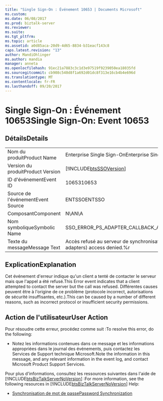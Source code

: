 ```yaml
---
title: "Single Sign-On : Événement 10653 | Documents Microsoft"
ms.custom: 
ms.date: 06/08/2017
ms.prod: biztalk-server
ms.reviewer: 
ms.suite: 
ms.tgt_pltfrm: 
ms.topic: article
ms.assetid: a0d85aca-20d9-4d65-8834-b31eacf143c8
caps.latest.revision: "13"
author: MandiOhlinger
ms.author: mandia
manager: anneta
ms.openlocfilehash: 91ec21a7883c3c1d3e97519f9239050ea18035fd
ms.sourcegitcommit: cb908c540d8f1a692d01dc8f313e16cb4b4e696d
ms.translationtype: MT
ms.contentlocale: fr-FR
ms.lasthandoff: 09/20/2017
---
```

# <a name="single-sign-on-event-10653"></a><span data-ttu-id="8b382-102">Single Sign-On : Événement 10653</span><span class="sxs-lookup"><span data-stu-id="8b382-102">Single Sign-On: Event 10653</span></span>
## <a name="details"></a><span data-ttu-id="8b382-103">Détails</span><span class="sxs-lookup"><span data-stu-id="8b382-103">Details</span></span>  
  
|||  
|-|-|  
|<span data-ttu-id="8b382-104">Nom du produit</span><span class="sxs-lookup"><span data-stu-id="8b382-104">Product Name</span></span>|<span data-ttu-id="8b382-105">Enterprise Single Sign-On</span><span class="sxs-lookup"><span data-stu-id="8b382-105">Enterprise Single Sign-On</span></span>|  
|<span data-ttu-id="8b382-106">Version du produit</span><span class="sxs-lookup"><span data-stu-id="8b382-106">Product Version</span></span>|[!INCLUDE[btsSSOVersion](../includes/btsssoversion-md.md)]|  
|<span data-ttu-id="8b382-107">ID d'événement</span><span class="sxs-lookup"><span data-stu-id="8b382-107">Event ID</span></span>|<span data-ttu-id="8b382-108">10653</span><span class="sxs-lookup"><span data-stu-id="8b382-108">10653</span></span>|  
|<span data-ttu-id="8b382-109">Source de l'événement</span><span class="sxs-lookup"><span data-stu-id="8b382-109">Event Source</span></span>|<span data-ttu-id="8b382-110">ENTSSO</span><span class="sxs-lookup"><span data-stu-id="8b382-110">ENTSSO</span></span>|  
|<span data-ttu-id="8b382-111">Composant</span><span class="sxs-lookup"><span data-stu-id="8b382-111">Component</span></span>|<span data-ttu-id="8b382-112">N\A</span><span class="sxs-lookup"><span data-stu-id="8b382-112">N\A</span></span>|  
|<span data-ttu-id="8b382-113">Nom symbolique</span><span class="sxs-lookup"><span data-stu-id="8b382-113">Symbolic Name</span></span>|<span data-ttu-id="8b382-114">SSO_ERROR_PS_ADAPTER_CALLBACK_ACCESS_DENIED</span><span class="sxs-lookup"><span data-stu-id="8b382-114">SSO_ERROR_PS_ADAPTER_CALLBACK_ACCESS_DENIED</span></span>|  
|<span data-ttu-id="8b382-115">Texte du message</span><span class="sxs-lookup"><span data-stu-id="8b382-115">Message Text</span></span>|<span data-ttu-id="8b382-116">Accès refusé au serveur de synchronisation de mot de passe (pour les adaptateurs).%r</span><span class="sxs-lookup"><span data-stu-id="8b382-116">Password sync server (for adapters) access denied.%r</span></span>|  
  
## <a name="explanation"></a><span data-ttu-id="8b382-117">Explication</span><span class="sxs-lookup"><span data-stu-id="8b382-117">Explanation</span></span>  
 <span data-ttu-id="8b382-118">Cet événement d'erreur indique qu'un client a tenté de contacter le serveur mais que l'appel a été refusé.</span><span class="sxs-lookup"><span data-stu-id="8b382-118">This Error event indicates that a client attempted to contact the server but the call was refused.</span></span> <span data-ttu-id="8b382-119">Différentes causes peuvent être à l'origine de ce problème (protocole incorrect, autorisations de sécurité insuffisantes, etc.).</span><span class="sxs-lookup"><span data-stu-id="8b382-119">This can be caused by a number of different reasons, such as incorrect protocol or insufficient security permissions.</span></span>  
  
## <a name="user-action"></a><span data-ttu-id="8b382-120">Action de l'utilisateur</span><span class="sxs-lookup"><span data-stu-id="8b382-120">User Action</span></span>  
 <span data-ttu-id="8b382-121">Pour résoudre cette erreur, procédez comme suit :</span><span class="sxs-lookup"><span data-stu-id="8b382-121">To resolve this error, do the following:</span></span>  
  
-   <span data-ttu-id="8b382-122">Notez les informations contenues dans ce message et les informations appropriées dans le journal des événements, puis contactez les Services de Support technique Microsoft.</span><span class="sxs-lookup"><span data-stu-id="8b382-122">Note the information in this message, and any relevant information in the event log, and contact Microsoft Product Support Services.</span></span>  
  
 <span data-ttu-id="8b382-123">Pour plus d'informations, consultez les ressources suivantes dans l'aide de [!INCLUDE[btsBizTalkServerNoVersion](../includes/btsbiztalkservernoversion-md.md)] :</span><span class="sxs-lookup"><span data-stu-id="8b382-123">For more information, see the following resources in [!INCLUDE[btsBizTalkServerNoVersion](../includes/btsbiztalkservernoversion-md.md)] Help:</span></span>  
  
-   [<span data-ttu-id="8b382-124">Synchronisation de mot de passe</span><span class="sxs-lookup"><span data-stu-id="8b382-124">Password Synchronization</span></span>](../core/password-synchronization2.md)